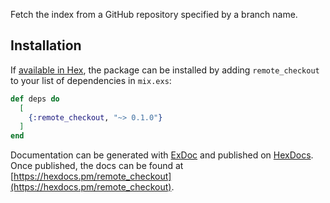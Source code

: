 Fetch the index from a GitHub repository specified by a branch name.

## Installation

If [available in Hex](https://hex.pm/docs/publish), the package can be installed
by adding `remote_checkout` to your list of dependencies in `mix.exs`:

```elixir
def deps do
  [
    {:remote_checkout, "~> 0.1.0"}
  ]
end
```

Documentation can be generated with [ExDoc](https://github.com/elixir-lang/ex_doc)
and published on [HexDocs](https://hexdocs.pm). Once published, the docs can
be found at [https://hexdocs.pm/remote_checkout](https://hexdocs.pm/remote_checkout).
